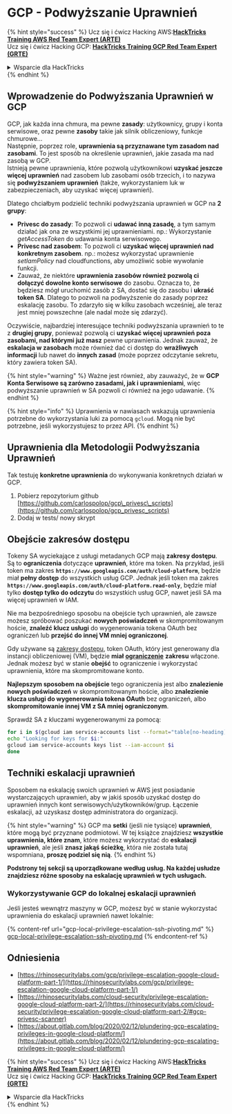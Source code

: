 # GCP - Podwyższanie Uprawnień

{% hint style="success" %}
Ucz się i ćwicz Hacking AWS:<img src="../../../.gitbook/assets/image (1) (1) (1) (1).png" alt="" data-size="line">[**HackTricks Training AWS Red Team Expert (ARTE)**](https://training.hacktricks.xyz/courses/arte)<img src="../../../.gitbook/assets/image (1) (1) (1) (1).png" alt="" data-size="line">\
Ucz się i ćwicz Hacking GCP: <img src="../../../.gitbook/assets/image (2) (1).png" alt="" data-size="line">[**HackTricks Training GCP Red Team Expert (GRTE)**<img src="../../../.gitbook/assets/image (2) (1).png" alt="" data-size="line">](https://training.hacktricks.xyz/courses/grte)

<details>

<summary>Wsparcie dla HackTricks</summary>

* Sprawdź [**plany subskrypcyjne**](https://github.com/sponsors/carlospolop)!
* **Dołącz do** 💬 [**grupy Discord**](https://discord.gg/hRep4RUj7f) lub [**grupy telegram**](https://t.me/peass) lub **śledź** nas na **Twitterze** 🐦 [**@hacktricks\_live**](https://twitter.com/hacktricks_live)**.**
* **Dziel się trikami hackingowymi, przesyłając PR-y do** [**HackTricks**](https://github.com/carlospolop/hacktricks) i [**HackTricks Cloud**](https://github.com/carlospolop/hacktricks-cloud) repozytoriów github.

</details>
{% endhint %}

## Wprowadzenie do Podwyższania Uprawnień w GCP <a href="#introduction-to-gcp-privilege-escalation" id="introduction-to-gcp-privilege-escalation"></a>

GCP, jak każda inna chmura, ma pewne **zasady**: użytkownicy, grupy i konta serwisowe, oraz pewne **zasoby** takie jak silnik obliczeniowy, funkcje chmurowe…\
Następnie, poprzez role, **uprawnienia są przyznawane tym zasadom nad zasobami**. To jest sposób na określenie uprawnień, jakie zasada ma nad zasobą w GCP.\
Istnieją pewne uprawnienia, które pozwolą użytkownikowi **uzyskać jeszcze więcej uprawnień** nad zasobem lub zasobami osób trzecich, i to nazywa się **podwyższaniem uprawnień** (także, wykorzystaniem luk w zabezpieczeniach, aby uzyskać więcej uprawnień).

Dlatego chciałbym podzielić techniki podwyższania uprawnień w GCP na **2 grupy**:

* **Privesc do zasady**: To pozwoli ci **udawać inną zasadę**, a tym samym działać jak ona ze wszystkimi jej uprawnieniami. np.: Wykorzystanie _getAccessToken_ do udawania konta serwisowego.
* **Privesc nad zasobem**: To pozwoli ci **uzyskać więcej uprawnień nad konkretnym zasobem**. np.: możesz wykorzystać uprawnienie _setIamPolicy_ nad cloudfunctions, aby umożliwić sobie wywołanie funkcji.
* Zauważ, że niektóre **uprawnienia zasobów również pozwolą ci dołączyć dowolne konto serwisowe** do zasobu. Oznacza to, że będziesz mógł uruchomić zasób z SA, dostać się do zasobu i **ukraść token SA**. Dlatego to pozwoli na podwyższenie do zasady poprzez eskalację zasobu. To zdarzyło się w kilku zasobach wcześniej, ale teraz jest mniej powszechne (ale nadal może się zdarzyć).

Oczywiście, najbardziej interesujące techniki podwyższania uprawnień to te z **drugiej grupy**, ponieważ pozwolą ci **uzyskać więcej uprawnień poza zasobami, nad którymi już masz** pewne uprawnienia. Jednak zauważ, że **eskalacja w zasobach** może również dać ci dostęp do **wrażliwych informacji** lub nawet do **innych zasad** (może poprzez odczytanie sekretu, który zawiera token SA).

{% hint style="warning" %}
Ważne jest również, aby zauważyć, że w **GCP Konta Serwisowe są zarówno zasadami, jak i uprawnieniami**, więc podwyższanie uprawnień w SA pozwoli ci również na jego udawanie.
{% endhint %}

{% hint style="info" %}
Uprawnienia w nawiasach wskazują uprawnienia potrzebne do wykorzystania luki za pomocą `gcloud`. Mogą nie być potrzebne, jeśli wykorzystujesz to przez API.
{% endhint %}

## Uprawnienia dla Metodologii Podwyższania Uprawnień

Tak testuję **konkretne uprawnienia** do wykonywania konkretnych działań w GCP.

1. Pobierz repozytorium github [https://github.com/carlospolop/gcp\_privesc\_scripts](https://github.com/carlospolop/gcp_privesc_scripts)
2. Dodaj w tests/ nowy skrypt

## Obejście zakresów dostępu <a href="#bypassing-access-scopes" id="bypassing-access-scopes"></a>

Tokeny SA wyciekające z usługi metadanych GCP mają **zakresy dostępu**. Są to **ograniczenia** dotyczące **uprawnień**, które ma token. Na przykład, jeśli token ma zakres **`https://www.googleapis.com/auth/cloud-platform`**, będzie miał **pełny dostęp** do wszystkich usług GCP. Jednak jeśli token ma zakres **`https://www.googleapis.com/auth/cloud-platform.read-only`**, będzie miał tylko **dostęp tylko do odczytu** do wszystkich usług GCP, nawet jeśli SA ma więcej uprawnień w IAM.

Nie ma bezpośredniego sposobu na obejście tych uprawnień, ale zawsze możesz spróbować poszukać **nowych poświadczeń** w skompromitowanym hoście, **znaleźć klucz usługi** do wygenerowania tokena OAuth bez ograniczeń lub **przejść do innej VM mniej ograniczonej**.

Gdy używane są [zakresy dostępu](https://cloud.google.com/compute/docs/access/service-accounts#accesscopesiam), token OAuth, który jest generowany dla instancji obliczeniowej (VM), będzie **miał** [**ograniczenie**](https://oauth.net/2/scope/) **zakresu** włączone. Jednak możesz być w stanie **obejść** to ograniczenie i wykorzystać uprawnienia, które ma skompromitowane konto.

**Najlepszym sposobem na obejście** tego ograniczenia jest albo **znalezienie nowych poświadczeń** w skompromitowanym hoście, albo **znalezienie klucza usługi do wygenerowania tokena OAuth** bez ograniczeń, albo **skompromitowanie innej VM z SA mniej ograniczonym**.

Sprawdź SA z kluczami wygenerowanymi za pomocą:
```bash
for i in $(gcloud iam service-accounts list --format="table[no-heading](email)"); do
echo "Looking for keys for $i:"
gcloud iam service-accounts keys list --iam-account $i
done
```
## Techniki eskalacji uprawnień

Sposobem na eskalację swoich uprawnień w AWS jest posiadanie wystarczających uprawnień, aby w jakiś sposób uzyskać dostęp do uprawnień innych kont serwisowych/użytkowników/grup. Łączenie eskalacji, aż uzyskasz dostęp administratora do organizacji.

{% hint style="warning" %}
GCP ma **setki** (jeśli nie tysiące) **uprawnień**, które mogą być przyznane podmiotowi. W tej książce znajdziesz **wszystkie uprawnienia, które znam**, które możesz wykorzystać do **eskalacji uprawnień**, ale jeśli **znasz jakąś ścieżkę**, która nie została tutaj wspomniana, **proszę podziel się nią**.
{% endhint %}

**Podstrony tej sekcji są uporządkowane według usług. Na każdej usłudze znajdziesz różne sposoby na eskalację uprawnień w tych usługach.**

### Wykorzystywanie GCP do lokalnej eskalacji uprawnień

Jeśli jesteś wewnątrz maszyny w GCP, możesz być w stanie wykorzystać uprawnienia do eskalacji uprawnień nawet lokalnie:

{% content-ref url="gcp-local-privilege-escalation-ssh-pivoting.md" %}
[gcp-local-privilege-escalation-ssh-pivoting.md](gcp-local-privilege-escalation-ssh-pivoting.md)
{% endcontent-ref %}

## Odniesienia

* [https://rhinosecuritylabs.com/gcp/privilege-escalation-google-cloud-platform-part-1/](https://rhinosecuritylabs.com/gcp/privilege-escalation-google-cloud-platform-part-1/)
* [https://rhinosecuritylabs.com/cloud-security/privilege-escalation-google-cloud-platform-part-2/](https://rhinosecuritylabs.com/cloud-security/privilege-escalation-google-cloud-platform-part-2/#gcp-privesc-scanner)
* [https://about.gitlab.com/blog/2020/02/12/plundering-gcp-escalating-privileges-in-google-cloud-platform/](https://about.gitlab.com/blog/2020/02/12/plundering-gcp-escalating-privileges-in-google-cloud-platform/)

{% hint style="success" %}
Ucz się i ćwicz Hacking AWS:<img src="../../../.gitbook/assets/image (1) (1) (1) (1).png" alt="" data-size="line">[**HackTricks Training AWS Red Team Expert (ARTE)**](https://training.hacktricks.xyz/courses/arte)<img src="../../../.gitbook/assets/image (1) (1) (1) (1).png" alt="" data-size="line">\
Ucz się i ćwicz Hacking GCP: <img src="../../../.gitbook/assets/image (2) (1).png" alt="" data-size="line">[**HackTricks Training GCP Red Team Expert (GRTE)**<img src="../../../.gitbook/assets/image (2) (1).png" alt="" data-size="line">](https://training.hacktricks.xyz/courses/grte)

<details>

<summary>Wsparcie dla HackTricks</summary>

* Sprawdź [**plany subskrypcyjne**](https://github.com/sponsors/carlospolop)!
* **Dołącz do** 💬 [**grupy Discord**](https://discord.gg/hRep4RUj7f) lub [**grupy telegramowej**](https://t.me/peass) lub **śledź** nas na **Twitterze** 🐦 [**@hacktricks\_live**](https://twitter.com/hacktricks_live)**.**
* **Podziel się trikami hackingowymi, przesyłając PR-y do** [**HackTricks**](https://github.com/carlospolop/hacktricks) i [**HackTricks Cloud**](https://github.com/carlospolop/hacktricks-cloud) repozytoriów na GitHubie.

</details>
{% endhint %}
